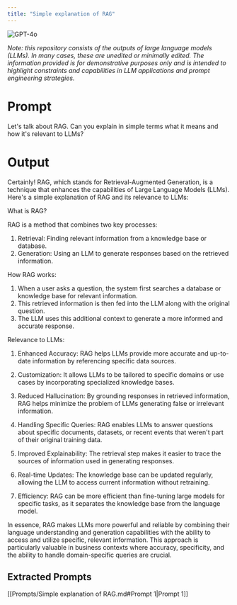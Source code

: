 ```yaml
---
title: "Simple explanation of RAG"
---
```

![GPT-4o](https://img.shields.io/badge/GPT--4o-3333FF?style=for-the-badge&logo=openai&logoColor=white)



*Note: this repository consists of the outputs of large language models (LLMs). In many cases, these are unedited or minimally edited. The information provided is for demonstrative purposes only and is intended to highlight constraints and capabilities in LLM applications and prompt engineering strategies.*


# Prompt

Let's talk about RAG. Can you explain in simple terms what it means and how it's relevant to LLMs?

# Output

Certainly! RAG, which stands for Retrieval-Augmented Generation, is a technique that enhances the capabilities of Large Language Models (LLMs). Here's a simple explanation of RAG and its relevance to LLMs:

What is RAG?

RAG is a method that combines two key processes:
1. Retrieval: Finding relevant information from a knowledge base or database.
2. Generation: Using an LLM to generate responses based on the retrieved information.

How RAG works:

1. When a user asks a question, the system first searches a database or knowledge base for relevant information.
2. This retrieved information is then fed into the LLM along with the original question.
3. The LLM uses this additional context to generate a more informed and accurate response.

Relevance to LLMs:

1. Enhanced Accuracy: RAG helps LLMs provide more accurate and up-to-date information by referencing specific data sources.

2. Customization: It allows LLMs to be tailored to specific domains or use cases by incorporating specialized knowledge bases.

3. Reduced Hallucination: By grounding responses in retrieved information, RAG helps minimize the problem of LLMs generating false or irrelevant information.

4. Handling Specific Queries: RAG enables LLMs to answer questions about specific documents, datasets, or recent events that weren't part of their original training data.

5. Improved Explainability: The retrieval step makes it easier to trace the sources of information used in generating responses.

6. Real-time Updates: The knowledge base can be updated regularly, allowing the LLM to access current information without retraining.

7. Efficiency: RAG can be more efficient than fine-tuning large models for specific tasks, as it separates the knowledge base from the language model.

In essence, RAG makes LLMs more powerful and reliable by combining their language understanding and generation capabilities with the ability to access and utilize specific, relevant information. This approach is particularly valuable in business contexts where accuracy, specificity, and the ability to handle domain-specific queries are crucial.




## Extracted Prompts
[[Prompts/Simple explanation of RAG.md#Prompt 1|Prompt 1]]
